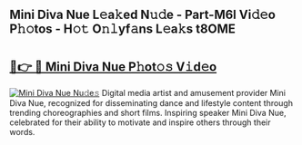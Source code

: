 ## Mini Diva Nue L𝚎a𝚔ed N𝚞𝚍e - Part-M6l Vi𝚍𝚎o P𝚑𝚘tos - H𝚘𝚝 O𝚗𝚕yf𝚊ns L𝚎a𝚔s t8OME

# <h2><a href="http://kfdhrw7.oniu.top/?m=Mini+Diva+Nue">🔗👉 🔴 Mini Diva Nue P𝚑ot𝚘𝚜 V𝚒d𝚎o</a></h2>

[![Mini Diva Nue Nu𝚍e𝚜](https://i.imgur.com/0qMVB7G.gif)](http://kfdhrw7.oniu.top/?m=Mini+Diva+Nue)
Digital media artist and amusement provider Mini Diva Nue, recognized for disseminating dance and lifestyle content through trending choreographies and short films. Inspiring speaker Mini Diva Nue, celebrated for their ability to motivate and inspire others through their words.  
